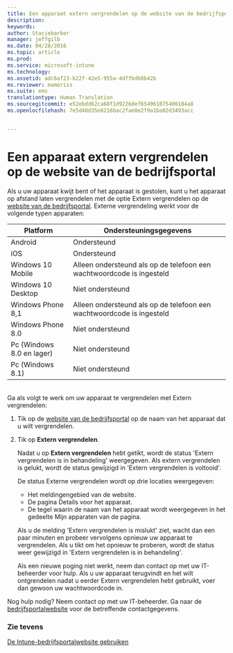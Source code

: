 ```yaml
---
title: Een apparaat extern vergrendelen op de website van de bedrijfsportal | Microsoft Intune
description: 
keywords: 
author: Staciebarker
manager: jeffgilb
ms.date: 04/28/2016
ms.topic: article
ms.prod: 
ms.service: microsoft-intune
ms.technology: 
ms.assetid: adc6af23-b22f-42e5-955a-4dffbdb8b42b
ms.reviewer: mamoriss
ms.suite: ems
translationtype: Human Translation
ms.sourcegitcommit: e52ebdd62ca68f1d9226def654961075400184a8
ms.openlocfilehash: 7e5d48d35e8216bac2fae8e2f9a1ba82d3493acc


---
```



# Een apparaat extern vergrendelen op de website van de bedrijfsportal

Als u uw apparaat kwijt bent of het apparaat is gestolen, kunt u het apparaat op afstand laten vergrendelen met de optie Extern vergrendelen op de [website van de bedrijfsportal](http://portal.manage.microsoft.com). Externe vergrendeling werkt voor de volgende typen apparaten:

Platform  |Ondersteuningsgegevens  
---------|---------
Android | Ondersteund       
iOS | Ondersteund
Windows 10 Mobile | Alleen ondersteund als op de telefoon een wachtwoordcode is ingesteld     
Windows 10 Desktop | Niet ondersteund  
Windows Phone 8,1 | Alleen ondersteund als op de telefoon een wachtwoordcode is ingesteld
Windows Phone 8.0 | Niet ondersteund
Pc (Windows 8.0 en lager) | Niet ondersteund       
Pc (Windows 8.1) | Niet ondersteund

</br>
Ga als volgt te werk om uw apparaat te vergrendelen met Extern vergrendelen:

1.  Tik op de [website van de bedrijfsportal](http://portal.manage.microsoft.com) op de naam van het apparaat dat u wilt vergrendelen.

2.  Tik op **Extern vergrendelen**.

    Nadat u op **Extern vergrendelen** hebt getikt, wordt de status 'Extern vergrendelen is in behandeling' weergegeven.  Als extern vergrendelen is gelukt, wordt de status gewijzigd in 'Extern vergrendelen is voltooid'.

    De status Externe vergrendelen wordt op drie locaties weergegeven:

    * Het meldingengebied van de website. 
    * De pagina Details voor het apparaat.
    * De tegel waarin de naam van het apparaat wordt weergegeven in het gedeelte Mijn apparaten van de pagina.

    Als u de melding 'Extern vergrendelen is mislukt' ziet, wacht dan een paar minuten en probeer vervolgens opnieuw uw apparaat te vergrendelen. Als u tikt om het opnieuw te proberen, wordt de status weer gewijzigd in 'Extern vergrendelen is in behandeling'. 

    Als een nieuwe poging niet werkt, neem dan contact op met uw IT-beheerder voor hulp. Als u uw apparaat terugvindt en het wilt ontgrendelen nadat u eerder Extern vergrendelen hebt gebruikt, voer dan gewoon uw wachtwoordcode in.

Nog hulp nodig? Neem contact op met uw IT-beheerder. Ga naar de [bedrijfsportalwebsite](http://portal.manage.microsoft.com) voor de betreffende contactgegevens.

### Zie tevens
[De Intune-bedrijfsportalwebsite gebruiken](using-the-intune-company-portal-website.md)


<!--HONumber=Jun16_HO4-->



